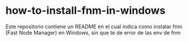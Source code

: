 # how-to-install-fnm-in-windows
Este repositorio contiene un README en el cual indica como instalar fnm (Fast Node Manager) en Windows, sin que te de error de las env de fnm
